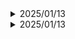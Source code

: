 <details>
<summary>2025/01/13</summary>

# 오늘의 Jira 학습 정리

## 1. Jira란 무엇인가?
Jira는 Atlassian에서 개발한 프로젝트 관리 도구로, 주로 소프트웨어 개발 팀에서 버그 추적, 이슈 관리, 애자일 프로젝트 관리를 위해 사용됩니다. 직관적인 인터페이스와 다양한 커스터마이징 옵션을 통해 팀의 협업과 생산성을 높이는 데 도움을 줍니다.

## 2. Jira의 주요 기능
- **프로젝트 관리**: 여러 프로젝트를 한 곳에서 관리할 수 있으며, 각 프로젝트별로 다양한 설정이 가능합니다.
- **이슈 트래킹**: 버그, 작업, 스토리 등 다양한 유형의 이슈를 생성하고 관리할 수 있습니다.
- **애자일 보드**: 스크럼(Scrum)과 칸반(Kanban) 보드를 통해 작업의 흐름을 시각적으로 관리할 수 있습니다.
- **워크플로우 커스터마이징**: 팀의 작업 프로세스에 맞게 워크플로우를 설계하고 적용할 수 있습니다.
- **보고서 및 대시보드**: 프로젝트의 진행 상황을 한눈에 파악할 수 있는 다양한 보고서와 대시보드를 제공합니다.

## 3. Jira의 핵심 개념
- **프로젝트(Project)**: 작업을 관리하는 기본 단위로, 각 프로젝트는 독립적인 이슈와 설정을 가집니다.
- **이슈(Issue)**: 작업 단위로, 버그, 스토리, 작업(Task) 등 다양한 유형이 있습니다.
- **EPIC**: 큰 작업 단위로, 여러 개의 스토리나 작업을 포함하는 큰 기능이나 목표를 나타냅니다.
- **스토리(Story)**: 사용자 요구사항을 나타내는 이슈로, EPIC의 하위 작업으로 구성됩니다.
- **스프린트(Sprint)**: 일정 기간 동안 완료할 작업을 모아놓은 단위로, 주로 스크럼 방식에서 사용됩니다.
- **보드(Board)**: 작업의 진행 상태를 시각적으로 관리할 수 있는 도구로, 칸반 보드와 스크럼 보드가 있습니다.

## 4. 이번 주 Jira 활용 계획
- **EPIC 생성**: 전체 페이지 목업 설계를 위한 EPIC을 생성하고, 학부모, 자폐아 아동, 상담사 각각의 사용자 그룹에 맞춘 하위 작업(Task)을 정의함.
  - **예시 EPIC 이름**: "전체 페이지 목업 설계"
  - **하위 작업 예시**:
    - 학부모용 페이지 목업 디자인
    - 자폐아 아동용 페이지 인터페이스 설계
    - 상담사용 페이지 기능 구현
- **이슈 작성**: 각 EPIC에 관련된 세부 작업을 이슈로 작성하고, 담당자와 마감일을 지정함.
- **스프린트 계획**: 이번 주에 완료할 작업들을 스프린트에 배정하고, 일일 스탠드업 미팅을 통해 진행 상황을 점검함.
- **워크플로우 설정**: 작업의 진행 단계를 정의하고, 각 단계별로 작업 상태를 업데이트함.
- **대시보드 구성**: 프로젝트의 전반적인 진행 상황을 모니터링할 수 있는 대시보드를 설정하고, 주요 지표를 시각화함.

## 5. 학습한 내용 요약
- Jira의 기본 개념과 주요 기능 이해
- 프로젝트와 이슈 관리 방법 학습
- EPIC, 스토리, 작업 등의 이슈 유형 활용법 습득
- 애자일 보드를 이용한 작업 흐름 관리 실습
- 보고서와 대시보드를 통해 프로젝트 상태 모니터링 방법 익힘
---
</details>

<details>
<summary>2025/01/13</summary>
# 화면 설계서

오늘은 프로젝트의 화면 설계 작업을 진행. 전체 화면 설계는 **아동 페이지**, **학부모 페이지**, **상담사 페이지**로 크게 나뉘며,
**학부모 페이지**를 담당하여 다음과 같은 서브 페이지들을 설계.

## 1. 학부모 페이지 개요

**학부모 페이지**는 자폐아동의 학습 진행 상황을 모니터링하고, 상담을 예약하며, 필요한 정보를 쉽게 접근할 수 있도록 도와주는 중요한 역할을 한다. 학부모가 자녀의 성장과 발전을 효과적으로 지원할 수 있도록 다양한 기능을 포함한다.

### 학부모 페이지 주요 기능

- **데이터 분석 페이지**
- **화상회의 페이지**
- **상담 일정 페이지**
- **질문 게시판 페이지**
- **마이페이지**

## 2. 서브 페이지 상세 설계

### 2.1 데이터 분석 페이지

**목적**: 자폐아동의 학습 진행 상황과 감정 인식 데이터를 시각적으로 분석하여 학부모가 쉽게 이해할 수 있도록 제공합니다.

**주요 기능**:
- **학습 진행 대시보드**: 자녀의 학습 현황, 감정 인식 정확도, 게임 성과 등을 한눈에 확인할 수 있는 대시보드
- **데이터 시각화**: 그래프와 차트를 통해 감정 인식률, 학습 시간, 성과 지표 등을 시각적으로 표현
- **보고서 생성**: 특정 기간 동안의 데이터를 기반으로 보고서를 생성하고 다운로드할 수 있는 기능

---

### 2.2 화상회의 페이지

**목적**: 학부모와 상담사가 실시간으로 소통할 수 있는 화상회의 기능을 제공합니다.

**주요 기능**:
- **실시간 화상 통화**: 안정적인 화상 통화 기능 제공
- **화면 공유**: 학부모가 자녀의 학습 화면을 공유할 수 있는 기능
- **채팅 기능**: 화상회의 중 텍스트 메시지를 주고받을 수 있는 채팅창
- **회의 녹화**: 화상회의 내용을 녹화하여 나중에 다시 볼 수 있는 기능

---

### 2.3 상담 일정 페이지

**목적**: 학부모가 상담 일정을 쉽게 예약하고 관리할 수 있도록 도와줍니다.

**주요 기능**:
- **상담 일정 조회**: 예정된 상담 일정을 달력 형식으로 확인
- **상담 예약**: 새로운 상담 일정을 예약하고, 기존 일정을 수정 또는 취소할 수 있는 기능
- **알림 설정**: 상담 일정이 다가올 때 알림을 받을 수 있는 설정 옵션
- **예약 내역 관리**: 과거 상담 내역을 조회하고 참고할 수 있는 기능

---

### 2.4 질문 게시판 페이지

**목적**: 학부모가 궁금한 점을 질문하고, 다른 학부모나 전문가로부터 답변을 받을 수 있는 커뮤니티 공간을 제공합니다.

**주요 기능**:
- **질문 작성 및 게시**: 새로운 질문을 작성하고 게시할 수 있는 기능
- **답변 기능**: 다른 학부모나 전문가가 질문에 답변을 달 수 있는 기능
- **카테고리 분류**: 질문을 주제별로 분류하여 쉽게 탐색할 수 있도록 함
- **검색 기능**: 기존 질문과 답변을 검색하여 필요한 정보를 빠르게 찾을 수 있는 기능

---

### 2.5 마이페이지

**목적**: 학부모가 개인 정보를 관리하고, 자녀의 학습 데이터를 확인하며, 다양한 설정을 조정할 수 있는 개인화된 공간을 제공합니다.

**주요 기능**:
- **개인 정보 관리**: 학부모의 연락처 정보, 비밀번호 변경 등 개인 정보를 관리
- **자녀 프로필 관리**: 자녀의 기본 정보, 학습 진행 상황 등을 업데이트

---

</details>